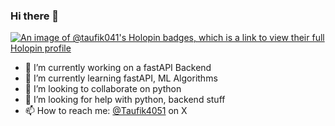 ### Hi there 👋

[![An image of @taufik041's Holopin badges, which is a link to view their full Holopin profile](https://holopin.me/taufik041)](https://holopin.io/@taufik041)

- 🔭 I’m currently working on a fastAPI Backend
- 🌱 I’m currently learning fastAPI, ML Algorithms
- 👯 I’m looking to collaborate on python
- 🤔 I’m looking for help with python, backend stuff
- 📫 How to reach me: [@Taufik4051](https://x.com/Taufik4051) on X
